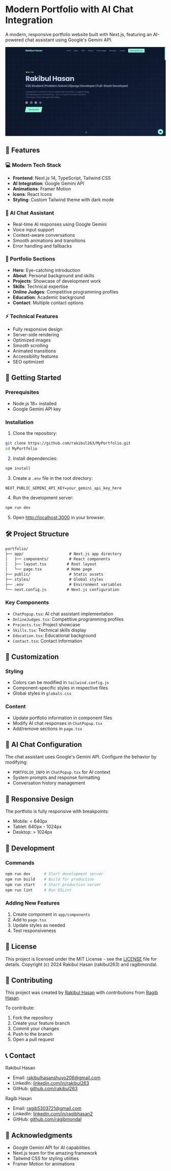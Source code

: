 # Modern Portfolio with AI Chat Integration

A modern, responsive portfolio website built with Next.js, featuring an AI-powered chat assistant using Google's Gemini API.

![Portfolio Preview](public/portfolio-preview.png)

## 🌟 Features

### 💻 Modern Tech Stack
- **Frontend**: Next.js 14, TypeScript, Tailwind CSS
- **AI Integration**: Google Gemini API
- **Animations**: Framer Motion
- **Icons**: React Icons
- **Styling**: Custom Tailwind theme with dark mode

### 🤖 AI Chat Assistant
- Real-time AI responses using Google Gemini
- Voice input support
- Context-aware conversations
- Smooth animations and transitions
- Error handling and fallbacks

### 📱 Portfolio Sections
- **Hero**: Eye-catching introduction
- **About**: Personal background and skills
- **Projects**: Showcase of development work
- **Skills**: Technical expertise
- **Online Judges**: Competitive programming profiles
- **Education**: Academic background
- **Contact**: Multiple contact options

### ⚡ Technical Features
- Fully responsive design
- Server-side rendering
- Optimized images
- Smooth scrolling
- Animated transitions
- Accessibility features
- SEO optimized

## 🚀 Getting Started

### Prerequisites
- Node.js 18+ installed
- Google Gemini API key

### Installation

1. Clone the repository:
```bash
git clone https://github.com/rakibul263/MyPortfolio.git
cd MyPortfolio
```

2. Install dependencies:
```bash
npm install
```

3. Create a `.env` file in the root directory:
```env
NEXT_PUBLIC_GEMINI_API_KEY=your_gemini_api_key_here
```

4. Run the development server:
```bash
npm run dev
```

5. Open [http://localhost:3000](http://localhost:3000) in your browser.

## 🛠️ Project Structure

```
portfolio/
├── app/                    # Next.js app directory
│   ├── components/         # React components
│   ├── layout.tsx         # Root layout
│   └── page.tsx           # Home page
├── public/                 # Static assets
├── styles/                 # Global styles
├── .env                    # Environment variables
└── next.config.js         # Next.js configuration
```

### Key Components
- `ChatPopup.tsx`: AI chat assistant implementation
- `OnlineJudges.tsx`: Competitive programming profiles
- `Projects.tsx`: Project showcase
- `Skills.tsx`: Technical skills display
- `Education.tsx`: Educational background
- `Contact.tsx`: Contact information

## 🎨 Customization

### Styling
- Colors can be modified in `tailwind.config.js`
- Component-specific styles in respective files
- Global styles in `globals.css`

### Content
- Update portfolio information in component files
- Modify AI chat responses in `ChatPopup.tsx`
- Add/remove sections in `page.tsx`

## 🤖 AI Chat Configuration

The chat assistant uses Google's Gemini API. Configure the behavior by modifying:
- `PORTFOLIO_INFO` in `ChatPopup.tsx` for AI context
- System prompts and response formatting
- Conversation history management

## 📱 Responsive Design

The portfolio is fully responsive with breakpoints:
- Mobile: < 640px
- Tablet: 640px - 1024px
- Desktop: > 1024px

## 🔧 Development

### Commands
```bash
npm run dev      # Start development server
npm run build    # Build for production
npm run start    # Start production server
npm run lint     # Run ESLint
```

### Adding New Features
1. Create component in `app/components`
2. Add to `page.tsx`
3. Update styles as needed
4. Test responsiveness

## 📄 License

This project is licensed under the MIT License - see the [LICENSE](LICENSE) file for details.
Copyright (c) 2024 Rakibul Hasan (rakibul263) and ragibmondal.

## 🤝 Contributing

This project was created by [Rakibul Hasan](https://github.com/rakibul263) with contributions from [Ragib Hasan](https://github.com/ragibmondal).

To contribute:
1. Fork the repository
2. Create your feature branch
3. Commit your changes
4. Push to the branch
5. Open a pull request

## 📞 Contact

Rakibul Hasan
- Email: rakibulhasanshuvo206@gmail.com
- LinkedIn: [linkedin.com/in/rakibul263](https://linkedin.com/in/rakibul263)
- GitHub: [github.com/rakibul263](https://github.com/rakibul263)

Ragib Hasan
- Email: ragib5303721@gmail.com
- LinkedIn: [linkedin.com/in/ragibhasan2](https://linkedin.com/in/ragibhasan2)
- GitHub: [github.com/ragibmondal](https://github.com/ragibmondal)

## 🙏 Acknowledgments

- Google Gemini API for AI capabilities
- Next.js team for the amazing framework
- Tailwind CSS for styling utilities
- Framer Motion for animations 
